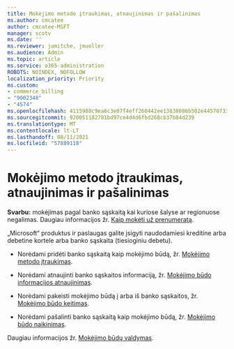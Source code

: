 ```yaml
---
title: Mokėjimo metodo įtraukimas, atnaujinimas ir pašalinimas
ms.author: cmcatee
author: cmcatee-MSFT
manager: scotv
ms.date: ''
ms.reviewer: jamitche, jmueller
ms.audience: Admin
ms.topic: article
ms.service: o365-administration
ROBOTS: NOINDEX, NOFOLLOW
localization_priority: Priority
ms.custom:
- commerce_billing
- "9002348"
- "4574"
ms.openlocfilehash: 4115988c9ea6c3e07f4eff260442ee13838086b502e4457073307978c1e3e01b
ms.sourcegitcommit: 920051182781bd97ce4d4d6fbd268cb37b84d239
ms.translationtype: MT
ms.contentlocale: lt-LT
ms.lasthandoff: 08/11/2021
ms.locfileid: "57889118"
---
```

# <a name="add-update-or-remove-payment-method"></a>Mokėjimo metodo įtraukimas, atnaujinimas ir pašalinimas

**Svarbu:** mokėjimas pagal banko sąskaitą kai kuriose šalyse ar regionuose negalimas. Daugiau informacijos žr. [Kaip mokėti už prenumeratą](https://docs.microsoft.com/microsoft-365/commerce/billing-and-payments/pay-for-your-subscription). 

„Microsoft“ produktus ir paslaugas galite įsigyti naudodamiesi kreditine arba debetine kortele arba banko sąskaita (tiesioginiu debetu).

- Norėdami pridėti banko sąskaitą kaip mokėjimo būdą, žr. [Mokėjimo metodo įtraukimas](https://docs.microsoft.com/microsoft-365/commerce/billing-and-payments/manage-payment-methods#add-a-payment-method).

- Norėdami atnaujinti banko sąskaitos informaciją, žr. [Mokėjimo būdo informacijos atnaujinimas](https://docs.microsoft.com/microsoft-365/commerce/billing-and-payments/manage-payment-methods#update-payment-method-details).

- Norėdami pakeisti mokėjimo būdą į arba iš banko sąskaitos, žr. [Mokėjimo būdo keitimas](https://docs.microsoft.com/microsoft-365/commerce/billing-and-payments/manage-payment-methods#replace-a-payment-method).

- Norėdami pašalinti banko sąskaitą kaip mokėjimo būdą, žr. [Mokėjimo būdo naikinimas](https://docs.microsoft.com/microsoft-365/commerce/billing-and-payments/manage-payment-methods#delete-a-payment-method).

Daugiau informacijos žr. [Mokėjimo būdų valdymas](https://docs.microsoft.com/microsoft-365/commerce/billing-and-payments/manage-payment-methods).
